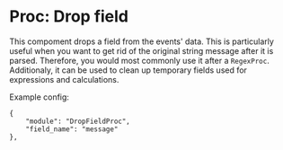 # Proc: Drop field

This compoment drops a field from the events' data. This is particularly useful
when you want to get rid of the original string message after it is parsed. Therefore,
you would most commonly use it after a `RegexProc`. Additionaly, it can be used
to clean up temporary fields used for expressions and calculations.

Example config:

```
{
    "module": "DropFieldProc",
    "field_name": "message"
},
```
